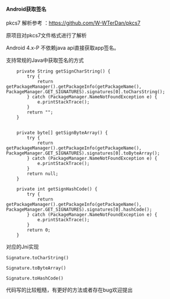 #### Android获取签名

pkcs7 解析参考 ：https://github.com/W-WTerDan/pkcs7

原项目对pkcs7文件格式进行了解析

Android 4.x-P 不依赖java api直接获取app签名。

支持常规的Java中获取签名的方式

```
    private String getSignCharString() {
        try {
            return getPackageManager().getPackageInfo(getPackageName(), PackageManager.GET_SIGNATURES).signatures[0].toCharsString();
        } catch (PackageManager.NameNotFoundException e) {
            e.printStackTrace();
        }
        return "";
    }


    private byte[] getSignByteArray() {
        try {
            return getPackageManager().getPackageInfo(getPackageName(), PackageManager.GET_SIGNATURES).signatures[0].toByteArray();
        } catch (PackageManager.NameNotFoundException e) {
            e.printStackTrace();
        }
        return null;
    }

    private int getSignHashCode() {
        try {
            return getPackageManager().getPackageInfo(getPackageName(), PackageManager.GET_SIGNATURES).signatures[0].hashCode();
        } catch (PackageManager.NameNotFoundException e) {
            e.printStackTrace();
        }
        return 0;
    }
```

对应的Jni实现

```
Signature.toCharString()

Signature.toByteArray()

Signature.toHashCode()
```

代码写的比较粗糙，有更好的方法或者存在bug欢迎提出